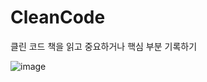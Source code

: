 # CleanCode
클린 코드 책을 읽고 중요하거나 핵심 부분 기록하기

![image](https://user-images.githubusercontent.com/88275989/198874335-d0c53a4d-16c2-4fc4-a76a-d29958b0af5e.png)
